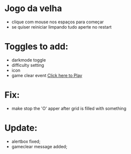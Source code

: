 # Jogo da velha
- clique com mouse nos espaços para começar
- se quiser reiniciar limpando tudo aperte no restart

# Toggles to add:
- darkmode toggle
- difficulty setting
- icon
- game clear event
<a href="https://gabriela22204.github.io/"> Click here to Play </a>

# Fix:
- make stop the 'O' apper after grid is filled with something

# Update:
- alertbox fixed;
- gameclear message added;
